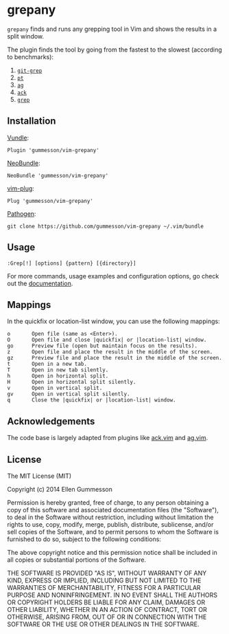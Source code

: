 # grepany

`grepany` finds and runs any grepping tool in Vim and shows the results in
a split window.

The plugin finds the tool by going from the fastest to the slowest (according
to benchmarks):

1. [`git-grep`](http://git-scm.com/docs/git-grep)
2. [`pt`](https://github.com/monochromegane/the_platinum_searcher)
3. [`ag`](http://geoff.greer.fm/ag/)
4. [`ack`](http://beyondgrep.com/)
5. [`grep`](http://www.gnu.org/software/grep/manual/grep.html)

## Installation

[Vundle](https://github.com/gmarik/Vundle.vim):

~~~ viml
Plugin 'gummesson/vim-grepany'
~~~

[NeoBundle](https://github.com/Shougo/neobundle.vim):

~~~ viml
NeoBundle 'gummesson/vim-grepany'
~~~

[vim-plug](https://github.com/junegunn/vim-plug):

~~~ viml
Plug 'gummesson/vim-grepany'
~~~

[Pathogen](https://github.com/tpope/vim-pathogen):

~~~ text
git clone https://github.com/gummesson/vim-grepany ~/.vim/bundle
~~~

## Usage

~~~ text
:Grep[!] [options] {pattern} [{directory}]
~~~

For more commands, usage examples and configuration options, go check out the
[documentation](doc/grepany.txt).

## Mappings

In the quickfix or location-list window, you can use the following mappings:

~~~ text
o       Open file (same as <Enter>).
O       Open file and close |quickfix| or |location-list| window.
go      Preview file (open but maintain focus on the results).
z       Open file and place the result in the middle of the screen.
gz      Preview file and place the result in the middle of the screen.
t       Open in a new tab.
T       Open in new tab silently.
h       Open in horizontal split.
H       Open in horizontal split silently.
v       Open in vertical split.
gv      Open in vertical split silently.
q       Close the |quickfix| or |location-list| window.
~~~

## Acknowledgements

The code base is largely adapted from plugins like
[ack.vim](https://github.com/mileszs/ack.vim) and
[ag.vim](https://github.com/rking/ag.vim).

## License

The MIT License (MIT)

Copyright (c) 2014 Ellen Gummesson

Permission is hereby granted, free of charge, to any person obtaining a copy of
this software and associated documentation files (the "Software"), to deal in
the Software without restriction, including without limitation the rights to
use, copy, modify, merge, publish, distribute, sublicense, and/or sell copies of
the Software, and to permit persons to whom the Software is furnished to do so,
subject to the following conditions:

The above copyright notice and this permission notice shall be included in all
copies or substantial portions of the Software.

THE SOFTWARE IS PROVIDED "AS IS", WITHOUT WARRANTY OF ANY KIND, EXPRESS OR
IMPLIED, INCLUDING BUT NOT LIMITED TO THE WARRANTIES OF MERCHANTABILITY, FITNESS
FOR A PARTICULAR PURPOSE AND NONINFRINGEMENT. IN NO EVENT SHALL THE AUTHORS OR
COPYRIGHT HOLDERS BE LIABLE FOR ANY CLAIM, DAMAGES OR OTHER LIABILITY, WHETHER
IN AN ACTION OF CONTRACT, TORT OR OTHERWISE, ARISING FROM, OUT OF OR IN
CONNECTION WITH THE SOFTWARE OR THE USE OR OTHER DEALINGS IN THE SOFTWARE.

